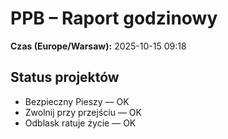 # PPB – Raport godzinowy
**Czas (Europe/Warsaw):** 2025-10-15 09:18

## Status projektów
- Bezpieczny Pieszy — OK
- Zwolnij przy przejściu — OK
- Odblask ratuje życie — OK

